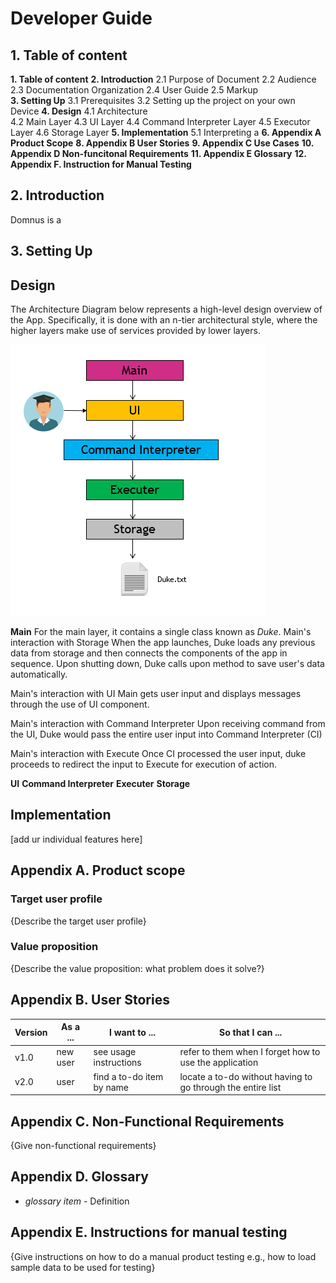 # Developer Guide

## 1. Table of content
**1. Table of content**
**2. Introduction**
		2.1 Purpose of Document
		2.2 Audience
		2.3 Documentation Organization 
		2.4 User Guide
		2.5 Markup  
**3. Setting Up** 
    3.1 Prerequisites
	3.2 Setting up the project on your own Device 
**4. Design** 
	4.1 Architecture  
	4.2 Main Layer 
	4.3 UI Layer 
	4.4 Command Interpreter Layer
	4.5 Executor Layer 
	4.6 Storage Layer 
**5. Implementation**
	5.1 Interpreting a 
**6. Appendix A Product Scope** 
**8. Appendix B User Stories** 
**9. Appendix C Use Cases** 
**10. Appendix D Non-funcitonal Requirements** 
**11. Appendix E Glossary** 
**12. Appendix F. Instruction for Manual Testing**

## 2. Introduction
Domnus is a 
## 3. Setting Up


## Design

The Architecture Diagram below represents a high-level design overview of the App. Specifically, it is done with an n-tier architectural style, where the higher layers make use of services provided by lower layers. 

![here](Architecture_Diagram.PNG)

**Main**
For the main layer, it contains a single class known as *Duke*. 
Main's interaction with Storage 
When the app launches, Duke loads any previous data from storage and then connects the components of the app in sequence. Upon shutting down,  Duke calls upon method to save user's data automatically.  

Main's interaction with UI
Main gets user input and displays messages through the use of UI component. 

Main's interaction with Command Interpreter 
Upon receiving command from the UI, Duke would pass the entire user input into Command Interpreter (CI)

Main's interaction with Execute 
Once CI processed the user input, duke proceeds to redirect the input to Execute for execution of action. 

**UI**
**Command Interpreter**
**Executer**
**Storage**

## Implementation
[add ur individual features here]




## Appendix A. Product scope
### Target user profile

{Describe the target user profile}

### Value proposition

{Describe the value proposition: what problem does it solve?}

## Appendix B. User Stories

|Version| As a ... | I want to ... | So that I can ...|
|--------|----------|---------------|------------------|
|v1.0|new user|see usage instructions|refer to them when I forget how to use the application|
|v2.0|user|find a to-do item by name|locate a to-do without having to go through the entire list|

## Appendix C. Non-Functional Requirements

{Give non-functional requirements}

## Appendix D. Glossary

* *glossary item* - Definition

## Appendix E. Instructions for manual testing

{Give instructions on how to do a manual product testing e.g., how to load sample data to be used for testing}
<!--stackedit_data:
eyJoaXN0b3J5IjpbLTIwMDc0NDI5MzgsLTE2OTE0OTQyMzYsLT
I2MjY0MzMyOCwtMTg3MjEyNzAzNCw4MjY0MjA3MjYsMTQ2MDQ4
NzIyMCwxODE4NTAxOTUwLC0xODA2MDI2MCwyMDE1MDYyMTEwLD
ExNTIwOTkxODMsMTc1ODM5NzYxNF19
-->
